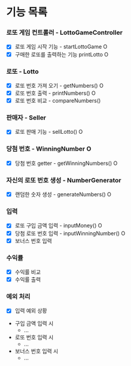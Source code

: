 # 기능 목록

### 로또 게임 컨트롤러 - LottoGameController
- [x] 로또 게임 시작 기능 - startLottoGame O
- [x] 구매한 로또를 출력하는 기능 printLotto O
### 로또 - Lotto
- [x] 로또 번호 가져 오기 - getNumbers() O 
- [x] 로또 번호 출력 - printNumbers() O
- [x] 로또 번호 비교 - compareNumbers()

### 판매자 - Seller
- [x] 로또 판매 기능 - sellLotto() O

### 당첨 번호 - WinningNumber O
- [x] 당첨 번호 getter - getWinningNumbers() O

### 자신의 로또 번호 생성 - NumberGenerator
- [x] 랜덤한 숫자 생성 - generateNumbers() O

### 입력
- [x] 로또 구입 금액 입력 - inputMoney() O
- [x] 당첨 로또 번호 입력 - inputWinningNumber() O
- [x] 보너스 번호 입력

### 수익률
- [x] 수익률 비교
- [x] 수익률 출력

### 예외 처리
- [x] 입력 예외 상황
- 구입 금액 입력 시 
  - ... 
- 로또 번호 입력 시
  - ... 
- 보너스 번호 입력 시
  - ...
